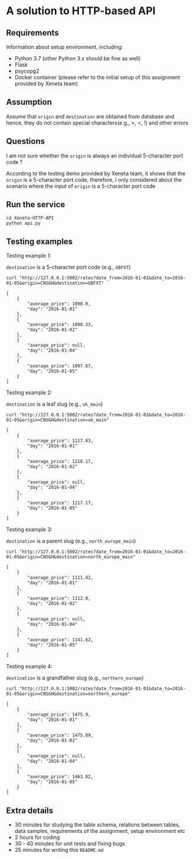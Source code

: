 # A solution to HTTP-based API

## Requirements

Information about setup environment, including:

* Python 3.7 (other Python 3.x should be fine as well)
* Flask
* psycopg2
* Docker container (please refer to the initial setup of this assignment provided by Xeneta team)

## Assumption

Assume that `origin` and `destination` are obtained from database and hence, they do not contain special characters(e.g., >, <, !) and other errors

## Questions

I am not sure whether the `origin` is always an individual 5-character port code ? 

According to the testing demo provided by Xeneta team, it shows that the `origin` is a 5-character port code, therefore, I only considered about the scenario where the input of `origin` is a 5-character port code 

## Run the service

    cd Xeneta-HTTP-API
    python api.py
    

## Testing examples

Testing example 1: 

`destination` is a 5-character port code (e.g., `GBFXT`)

    curl "http://127.0.0.1:5002/rates?date_from=2016-01-01&date_to=2016-01-05&origin=CNSGH&destination=GBFXT"

    [
        {
            "average_price": 1098.0,
            "day": "2016-01-01"
        },
        {
            "average_price": 1098.33,
            "day": "2016-01-02"
        },
        {
            "average_price": null,
            "day": "2016-01-04"
        },
        {
            "average_price": 1097.67,
            "day": "2016-01-05"
        }
    ]

Testing example 2:

`destination` is a leaf slug (e.g., `uk_main`)

    curl "http://127.0.0.1:5002/rates?date_from=2016-01-01&date_to=2016-01-05&origin=CNSGH&destination=uk_main"

    [
        {
            "average_price": 1217.83,
            "day": "2016-01-01"
        },
        {
            "average_price": 1218.17,
            "day": "2016-01-02"
        },
        {
            "average_price": null,
            "day": "2016-01-04"
        },
        {
            "average_price": 1217.17,
            "day": "2016-01-05"
        }
    ]


Testing example 3:

`destination` is a parent slug (e.g., `north_europe_main`)

    curl "http://127.0.0.1:5002/rates?date_from=2016-01-01&date_to=2016-01-05&origin=CNSGH&destination=north_europe_main"

    [
        {
            "average_price": 1111.92,
            "day": "2016-01-01"
        },
        {
            "average_price": 1112.0,
            "day": "2016-01-02"
        },
        {
            "average_price": null,
            "day": "2016-01-04"
        },
        {
            "average_price": 1141.62,
            "day": "2016-01-05"
        }
    ]


Testing example 4:

`destination` is a grandfather slug (e.g., `northern_europe`)

    curl "http://127.0.0.1:5002/rates?date_from=2016-01-01&date_to=2016-01-05&origin=CNSGH&destination=northern_europe"

    [
        {
            "average_price": 1475.9,
            "day": "2016-01-01"
        },
        {
            "average_price": 1475.89,
            "day": "2016-01-02"
        },
        {
            "average_price": null,
            "day": "2016-01-04"
        },
        {
            "average_price": 1463.02,
            "day": "2016-01-05"
        }
    ]
    

## Extra details

* 30 minutes for studying the table schema, relations between tables, data samples, requirements of the assignment, setup environment etc
* 2 hours for coding
* 30 - 40 minutes for unit tests and fixing bugs
* 25 minutes for writing this `README.md`
